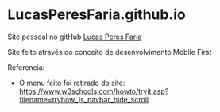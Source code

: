 # LucasPeresFaria.github.io
Site pessoal no gitHub
[Lucas Peres Faria](https://lucasperesfaria.github.io/Portfolio/)

Site feito através do conceito de desenvolvimento Mobile First

Referencia:
* O menu feito foi retirado do site: https://www.w3schools.com/howto/tryit.asp?filename=tryhow_js_navbar_hide_scroll
